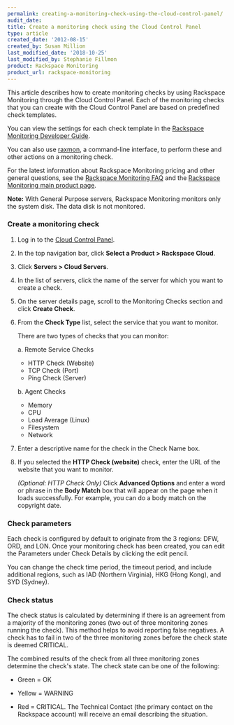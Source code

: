 ```yaml
---
permalink: creating-a-monitoring-check-using-the-cloud-control-panel/
audit_date:
title: Create a monitoring check using the Cloud Control Panel
type: article
created_date: '2012-08-15'
created_by: Susan Million
last_modified_date: '2018-10-25'
last_modified_by: Stephanie Fillmon
product: Rackspace Monitoring
product_url: rackspace-monitoring
---
```


This article describes how to create monitoring checks by using
Rackspace Monitoring through the Cloud Control Panel. Each of the
monitoring checks that you can create with the Cloud Control Panel are
based on predefined check templates.

You can view the settings for each check template in the [Rackspace
Monitoring Developer
Guide](https://developer.rackspace.com/docs/cloud-monitoring/v1/developer-guide/#alarm-example-operations).

You can also use
[raxmon](/how-to/getting-started-with-rackspace-monitoring-cli),
a command-line interface, to perform these and other actions on a
monitoring check.

For the latest information about Rackspace Monitoring pricing and other
general questions, see the [Rackspace Monitoring
FAQ](/how-to/rackspace-monitoring-faq)
and the [Rackspace Monitoring main product
page](https://www.rackspace.com/cloud/monitoring/).

**Note:** With General Purpose servers, Rackspace Monitoring monitors
only the system disk. The data disk is not monitored.

### Create a monitoring check

1.  Log in to the [Cloud Control Panel](https://login.rackspace.com/).
2.  In the top navigation bar, click **Select a Product > Rackspace Cloud**.
3.  Click **Servers > Cloud Servers**.
4.  In the list of servers, click the name of the server for which you
    want to create a check.
5.  On the server details page, scroll to the Monitoring Checks section
    and click **Create Check**.
6.  From the **Check Type** list, select the service that you want
    to monitor.

    There are two types of checks that you can monitor:

    a. Remote Service Checks
       - HTTP Check (Website)
       - TCP Check (Port)
       - Ping Check (Server)

    b. Agent Checks
       - Memory
       - CPU
       - Load Average (Linux)
       - Filesystem
       - Network

7.  Enter a descriptive name for the check in the Check Name box.

8.  If you selected the **HTTP Check (website)** check, enter the URL of
    the website that you want to monitor.

    *(Optional: HTTP Check Only)* Click **Advanced Options** and enter a
    word or phrase in the **Body Match** box that will appear on the
    page when it loads successfully. For example, you can do a body
    match on the copyright date.

### Check parameters

Each check is configured by default to originate from the 3 regions:
DFW, ORD, and LON. Once your monitoring check has been created, you can
edit the Parameters under Check Details by clicking the edit pencil.

You can change the check time period, the timeout period, and include additional
regions, such as IAD (Northern Virginia), HKG (Hong Kong), and SYD
(Sydney).

### Check status

The check status is calculated by determining if there is an agreement
from a majority of the monitoring zones (two out of three monitoring
zones running the check). This method helps to avoid reporting false
negatives. A check has to fail in two of the three monitoring zones
before the check state is deemed CRITICAL.

The combined results of the check from all three monitoring zones
determine the check's state. The check state can be one of the
following:

-   Green = OK

-   Yellow = WARNING

-   Red = CRITICAL. The Technical Contact (the primary contact on the
    Rackspace account) will receive an email describing the situation.
